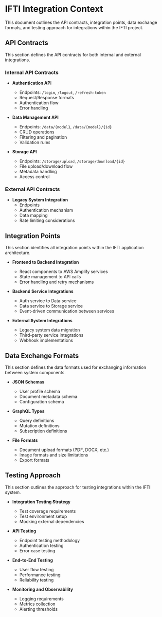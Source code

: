 # IFTI Integration Context

This document outlines the API contracts, integration points, data exchange formats, and testing approach for integrations within the IFTI project.

## API Contracts

This section defines the API contracts for both internal and external integrations.

### Internal API Contracts

- **Authentication API**
  - Endpoints: `/login`, `/logout`, `/refresh-token`
  - Request/Response formats
  - Authentication flow
  - Error handling

- **Data Management API**
  - Endpoints: `/data/{model}`, `/data/{model}/{id}`
  - CRUD operations
  - Filtering and pagination
  - Validation rules

- **Storage API**
  - Endpoints: `/storage/upload`, `/storage/download/{id}`
  - File upload/download flow
  - Metadata handling
  - Access control

### External API Contracts

- **Legacy System Integration**
  - Endpoints
  - Authentication mechanism
  - Data mapping
  - Rate limiting considerations

## Integration Points

This section identifies all integration points within the IFTI application architecture.

- **Frontend to Backend Integration**
  - React components to AWS Amplify services
  - State management to API calls
  - Error handling and retry mechanisms

- **Backend Service Integrations**
  - Auth service to Data service
  - Data service to Storage service
  - Event-driven communication between services

- **External System Integrations**
  - Legacy system data migration
  - Third-party service integrations
  - Webhook implementations

## Data Exchange Formats

This section defines the data formats used for exchanging information between system components.

- **JSON Schemas**
  - User profile schema
  - Document metadata schema
  - Configuration schema

- **GraphQL Types**
  - Query definitions
  - Mutation definitions
  - Subscription definitions

- **File Formats**
  - Document upload formats (PDF, DOCX, etc.)
  - Image formats and size limitations
  - Export formats

## Testing Approach

This section outlines the approach for testing integrations within the IFTI system.

- **Integration Testing Strategy**
  - Test coverage requirements
  - Test environment setup
  - Mocking external dependencies

- **API Testing**
  - Endpoint testing methodology
  - Authentication testing
  - Error case testing

- **End-to-End Testing**
  - User flow testing
  - Performance testing
  - Reliability testing

- **Monitoring and Observability**
  - Logging requirements
  - Metrics collection
  - Alerting thresholds